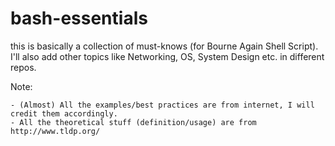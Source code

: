 # bash-essentials

this is basically a collection of must-knows (for Bourne Again Shell Script). I'll also add other topics like Networking, OS, System Design etc. in different repos.

Note:

    - (Almost) All the examples/best practices are from internet, I will credit them accordingly.
    - All the theoretical stuff (definition/usage) are from http://www.tldp.org/
